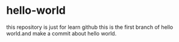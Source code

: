 # hello-world
this repository is just for learn github
this is the first branch of hello world.and make a commit about hello world.
